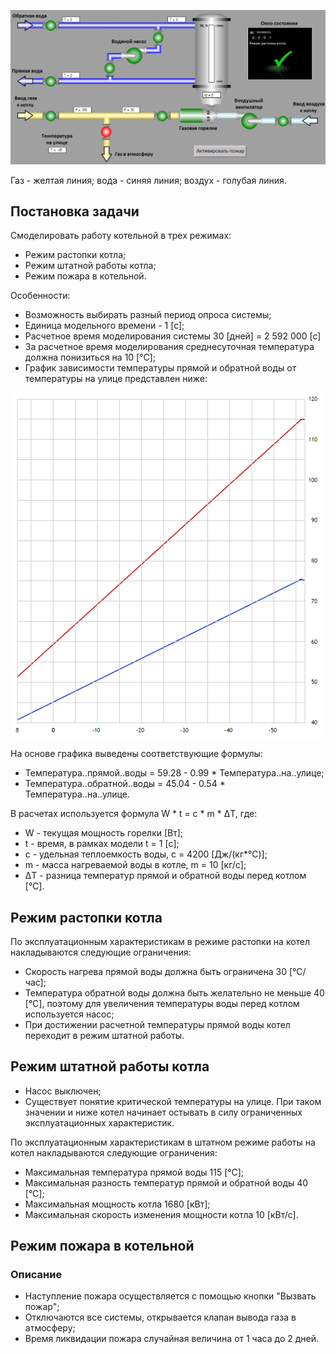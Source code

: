 ﻿![boiler_room](screenshots/Скриншот.png?raw=true)

Газ - желтая линия; вода - синяя линия; воздух - голубая линия.

## Постановка задачи
Смоделировать работу котельной в трех режимах:
- Режим растопки котла;
- Режим штатной работы котла;
- Режим пожара в котельной.

Особенности:
- Возможность выбирать разный период опроса системы;
- Единица модельного времени - 1 [с];
- Расчетное время моделирования системы 30 [дней] = 2 592 000 [с]
- За расчетное время моделирования среднесуточная температура должна понизиться на 10 [°С];
- График зависимости температуры прямой и обратной воды от температуры на улице представлен ниже:

![boiler_room](screenshots/Температурный_график_котла.png?raw=true)

На основе графика выведены соответствующие формулы:
- Температура..прямой..воды = 59.28 - 0.99 * Температура..на..улице;
- Температура..обратной..воды = 45.04 - 0.54 * Температура..на..улице.

В расчетах используется формула W * t = c * m * ΔТ, где:
- W - текущая мощность горелки [Вт];
- t - время, в рамках модели t = 1 [с];
- с - удельная теплоемкость воды, с = 4200 [Дж/(кг*°С)]; 
- m - масса нагреваемой воды в котле, m = 10 [кг/с];
- ΔТ - разница температур прямой и обратной воды перед котлом [°С].

## Режим растопки котла
По эксплуатационным характеристикам в режиме растопки на котел накладываются следующие ограничения:
- Скорость нагрева прямой воды должна быть ограничена 30 [°С/час];
- Температура обратной воды должна быть желательно не меньше 40 [°С], поэтому для увеличения температуры воды перед котлом используется насос;
- При достижении расчетной температуры прямой воды котел переходит в режим штатной работы.

## Режим штатной работы котла
- Насос выключен;
- Существует понятие критической температуры на улице. При таком значении и ниже котел начинает остывать в силу ограниченных эксплуатационных характеристик.

По эксплуатационным характеристикам в штатном режиме работы на котел накладываются следующие ограничения:
- Максимальная температура прямой воды 115 [°С];
- Максимальная разность температур прямой и обратной воды 40 [°С];
- Максимальная мощность котла 1680 [кВт];
- Максимальная скорость изменения мощности котла 10 [кВт/с].

## Режим пожара в котельной
### Описание
- Наступление пожара осуществляется с помощью кнопки "Вызвать пожар";
- Отключаются все системы, открывается клапан вывода газа в атмосферу;
- Время ликвидации пожара случайная величина от 1 часа до 2 дней.
